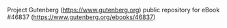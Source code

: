Project Gutenberg (https://www.gutenberg.org) public repository for eBook #46837 (https://www.gutenberg.org/ebooks/46837)
